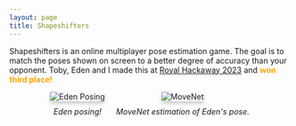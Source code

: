 ```yaml
---
layout: page
title: Shapeshifters
---
```


Shapeshifters is an online multiplayer pose estimation game. The goal is to match the poses shown on screen to a better degree of accuracy than your opponent. Toby, Eden and I made this at [Royal Hackaway 2023](https://devpost.com/software/shapeshifters) and <span style="color: #FFA500;">**won third place!**</span>

<div style="display: flex; justify-content: center; gap: 20px; align-items: flex-start;">
  <div style="text-align: center;">
    <img src="{{site.baseurl}}/assets/images/sample_portfolio/shapeshifters-eden.png" alt="Eden Posing" style="max-width: 100%; height: auto;max-height:400px; box-shadow: 0px 4px 6px rgba(0, 0, 0, 0.2)">
    <p style="font-style: italic; margin-top: 10px;">Eden posing!</p>
  </div>

  <div style="text-align: center;">
    <img src="{{site.baseurl}}/assets/images/sample_portfolio/shapeshifters-pose.png" alt="MoveNet" style="max-width: 100%; height: auto;max-height:400px; box-shadow: 0px 4px 6px rgba(0, 0, 0, 0.2)">
    <p style="font-style: italic; margin-top: 10px;">MoveNet estimation of Eden's pose.</p>
  </div>
</div>